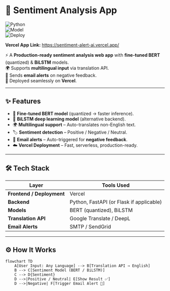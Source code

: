 # 🚀 Sentiment Analysis App 

![Python](https://img.shields.io/badge/Python-3.9+-blue?logo=python)  
![Model](https://img.shields.io/badge/Model-BERT%20%7C%20BiLSTM-orange)  
![Deploy](https://img.shields.io/badge/Deploy-Vercel-black?logo=vercel)  

**Vercel App Link:** https://sentiment-alert-ai.vercel.app/
 
 ⚡ A **Production-ready sentiment analysis web app** with **fine-tuned BERT** (quantized) & **BiLSTM** models.  
 🌍 Supports **multilingual input** via translation API.  
 📩 Sends **email alerts** on negative feedback.  
 🚀 Deployed seamlessly on **Vercel**.  

---

## ✨ Features
- 🤖 **Fine-tuned BERT model** (quantized → faster inference).  
- 🔁 **BiLSTM deep learning model** (alternative backend).  
- 🌍 **Multilingual support** – Auto-translates non-English text.  
- 🏷 **Sentiment detection** – Positive / Negative / Neutral.  
- 📩 **Email alerts** – Auto-triggered for **negative feedback**.  
- ☁️ **Vercel Deployment** – Fast, serverless, production-ready.  

---

## 🛠 Tech Stack  

| Layer       | Tools Used |
|-------------|------------|
| **Frontend / Deployment** | Vercel |
| **Backend** | Python, FastAPI (or Flask if applicable) |
| **Models**  | BERT (quantized), BiLSTM |
| **Translation API** | Google Translate / DeepL |
| **Email Alerts** | SMTP / SendGrid |

---

## ⚙️ How It Works  
```mermaid
flowchart TD
    A[User Input: Any Language] --> B[Translation API → English]
    B --> C[Sentiment Model (BERT / BiLSTM)]
    C --> D{Sentiment}
    D -->|Positive / Neutral| E[Show Result ✅]
    D -->|Negative| F[Trigger Email Alert 📩]
